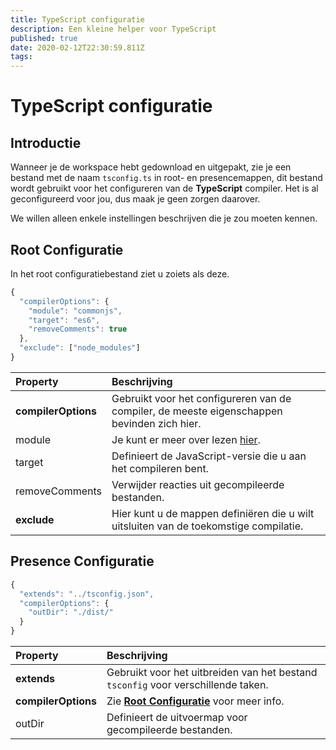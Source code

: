 ```yaml
---
title: TypeScript configuratie
description: Een kleine helper voor TypeScript
published: true
date: 2020-02-12T22:30:59.811Z
tags: 
---
```


# TypeScript configuratie

## Introductie

Wanneer je de workspace hebt gedownload en uitgepakt, zie je een bestand met de naam `tsconfig.ts` in root- en presencemappen, dit bestand wordt gebruikt voor het configureren van de **TypeScript** compiler. Het is al geconfigureerd voor jou, dus maak je geen zorgen daarover.

We willen alleen enkele instellingen beschrijven die je zou moeten kennen.

## Root Configuratie

In het root configuratiebestand ziet u zoiets als deze.

```javascript
{
  "compilerOptions": {
    "module": "commonjs",
    "target": "es6",
    "removeComments": true
  },
  "exclude": ["node_modules"]
}
```

| Property            | Beschrijving                                                                                  |
|:------------------- |:--------------------------------------------------------------------------------------------- |
| **compilerOptions** | Gebruikt voor het configureren van de compiler, de meeste eigenschappen bevinden zich hier.   |
| module              | Je kunt er meer over lezen [hier](https://www.typescriptlang.org/docs/handbook/modules.html). |
| target              | Definieert de JavaScript-versie die u aan het compileren bent.                                |
| removeComments      | Verwijder reacties uit gecompileerde bestanden.                                               |
| **exclude**         | Hier kunt u de mappen definiëren die u wilt uitsluiten van de toekomstige compilatie.         |

## Presence Configuratie

```javascript
{
  "extends": "../tsconfig.json",
  "compilerOptions": {
    "outDir": "./dist/"
  }
}
```

| Property            | Beschrijving                                                                           |
|:------------------- |:-------------------------------------------------------------------------------------- |
| **extends**         | Gebruikt voor het uitbreiden van het bestand `tsconfig` voor verschillende taken.      |
| **compilerOptions** | Zie [**Root Configuratie**](/dev/presence/tsconfig#root-configuration) voor meer info. |
| outDir              | Definieert de uitvoermap voor gecompileerde bestanden.                                 |